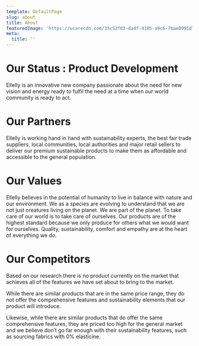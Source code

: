 ```yaml
---
template: DefaultPage
slug: about
title: About
featuredImage: 'https://ucarecdn.com/33c52f03-da4f-4185-a9c6-7bae0991d7c0/'
meta:
  title: ''
---
```

# Our Status : Product Development

Ellelly is an innovative new company passionate about the need for new vision and energy ready to fulfil the need at a time when our world community is ready to act.

# Our Partners

Ellelly is working hand in hand with sustainability experts, the best fair trade suppliers, local communities, local authorities and major retail sellers to deliver our premium sustainable products to make them as affordable and accessible to the general population.



# Our Values

Ellelly believes in the potential of humanity to live in balance with nature and our environment. We as a species are evolving to understand that we are not just creatures living on the planet. We are part of the planet. To take care of our world is to take care of ourselves. Our products are of the highest standard because we only produce for others what we would want for ourselves. Quality, sustainability, comfort and empathy are at the heart of everything we do.



# Our Competitors

Based on our  research there is no product currently on the market that achieves all of the features we have set about to bring to the market.

While there are similar products that are in the same price range, they do not offer the comprehensive features and sustainability elements that our product will introduce.

Likewise, while there are similar products that do offer the same comprehensive features, they are priced too high for the general market and we believe don’t go far enough with their sustainability features, such as sourcing fabrics with 0% elasticine.

